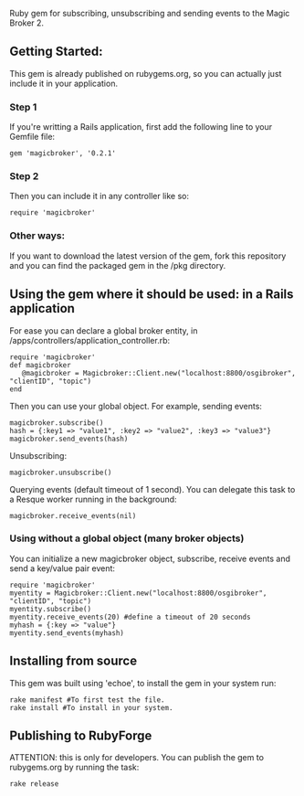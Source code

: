 
Ruby gem for subscribing, unsubscribing and sending events to the Magic Broker 2.

## Getting Started:

This gem is already published on rubygems.org, so you can actually just include it in your application. 

### Step 1

If you're writting a Rails application, first add the following line to your Gemfile file:

```
gem 'magicbroker', '0.2.1'
```

### Step 2

Then you can include it in any controller like so:
```
require 'magicbroker'
```

### Other ways:

If you want to download the latest version of the gem, fork this repository and you can find the packaged gem in the /pkg directory.


## Using the gem where it should be used: in a Rails application

For ease you can declare a global broker entity, in /apps/controllers/application_controller.rb: 

```
require 'magicbroker'
def magicbroker
   @magicbroker = Magicbroker::Client.new("localhost:8800/osgibroker", "clientID", "topic")
end
```

Then you can use your global object. For example, sending events:

```
magicbroker.subscribe()
hash = {:key1 => "value1", :key2 => "value2", :key3 => "value3"}
magicbroker.send_events(hash)
```

Unsubscribing:

```
magicbroker.unsubscribe()
```

Querying events (default timeout of 1 second). You can delegate this task to a Resque worker running in the background:

```
magicbroker.receive_events(nil)
```

### Using without a global object (many broker objects)

You can initialize a new magicbroker object, subscribe, receive events and send a key/value pair event:

```
require 'magicbroker'
myentity = Magicbroker::Client.new("localhost:8800/osgibroker", "clientID", "topic")
myentity.subscribe()
myentity.receive_events(20) #define a timeout of 20 seconds
myhash = {:key => "value"}
myentity.send_events(myhash)
```

## Installing from source

This gem was built using 'echoe', to install the gem in your system run:

```
rake manifest #To first test the file.
rake install #To install in your system.
``` 

## Publishing to RubyForge

ATTENTION: this is only for developers. You can publish the gem to rubygems.org by running the task:

```
rake release
```

